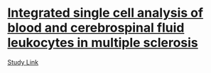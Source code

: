 # [Integrated single cell analysis of blood and cerebrospinal fluid leukocytes in multiple sclerosis](https://pubmed.ncbi.nlm.nih.gov/31937773/)
[Study Link](GSE138266)
